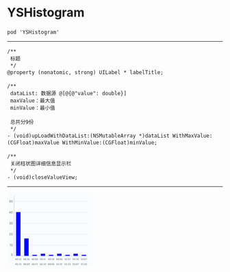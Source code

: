 # YSHistogram

`pod 'YSHistogram'`


-------

```
/**
 标题
 */
@property (nonatomic, strong) UILabel * labelTitle;

/**
 dataList: 数据源 @[@{@"value": double}]
 maxValue：最大值
 minValue：最小值
 
 总共分9份
 */
- (void)upLoadWithDataList:(NSMutableArray *)dataList WithMaxValue:(CGFloat)maxValue WithMinValue:(CGFloat)minValue;

/**
 关闭柱状图详细信息显示栏
 */
- (void)closeValueView;
```
-------


![](https://github.com/AaronDQQ/YSHistogram/blob/master/Images/YSHistogram.jpeg)
